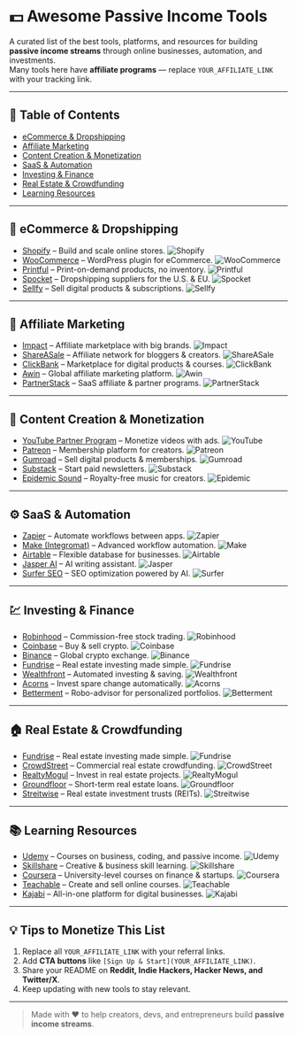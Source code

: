 # 💵 Awesome Passive Income Tools

A curated list of the best tools, platforms, and resources for building **passive income streams** through online businesses, automation, and investments.  
Many tools here have **affiliate programs** — replace `YOUR_AFFILIATE_LINK` with your tracking link.

---

## 📌 Table of Contents
- [eCommerce & Dropshipping](#ecommerce--dropshipping)
- [Affiliate Marketing](#affiliate-marketing)
- [Content Creation & Monetization](#content-creation--monetization)
- [SaaS & Automation](#saas--automation)
- [Investing & Finance](#investing--finance)
- [Real Estate & Crowdfunding](#real-estate--crowdfunding)
- [Learning Resources](#learning-resources)

---

## 🛒 eCommerce & Dropshipping
- [Shopify](YOUR_AFFILIATE_LINK) – Build and scale online stores. ![Shopify](https://img.shields.io/badge/Ecommerce-Shopify-green)  
- [WooCommerce](YOUR_AFFILIATE_LINK) – WordPress plugin for eCommerce. ![WooCommerce](https://img.shields.io/badge/Ecommerce-Woo-blue)  
- [Printful](YOUR_AFFILIATE_LINK) – Print-on-demand products, no inventory. ![Printful](https://img.shields.io/badge/POD-Printful-red)  
- [Spocket](YOUR_AFFILIATE_LINK) – Dropshipping suppliers for the U.S. & EU. ![Spocket](https://img.shields.io/badge/Dropshipping-Spocket-yellow)  
- [Sellfy](YOUR_AFFILIATE_LINK) – Sell digital products & subscriptions. ![Sellfy](https://img.shields.io/badge/Digital-Products-orange)  

---

## 🔗 Affiliate Marketing
- [Impact](YOUR_AFFILIATE_LINK) – Affiliate marketplace with big brands. ![Impact](https://img.shields.io/badge/Affiliate-Marketplace-green)  
- [ShareASale](YOUR_AFFILIATE_LINK) – Affiliate network for bloggers & creators. ![ShareASale](https://img.shields.io/badge/Affiliate-Network-blue)  
- [ClickBank](YOUR_AFFILIATE_LINK) – Marketplace for digital products & courses. ![ClickBank](https://img.shields.io/badge/Digital-ClickBank-red)  
- [Awin](YOUR_AFFILIATE_LINK) – Global affiliate marketing platform. ![Awin](https://img.shields.io/badge/Network-Awin-purple)  
- [PartnerStack](YOUR_AFFILIATE_LINK) – SaaS affiliate & partner programs. ![PartnerStack](https://img.shields.io/badge/SaaS-Affiliate-orange)  

---

## 🎥 Content Creation & Monetization
- [YouTube Partner Program](YOUR_AFFILIATE_LINK) – Monetize videos with ads. ![YouTube](https://img.shields.io/badge/Video-YouTube-red)  
- [Patreon](YOUR_AFFILIATE_LINK) – Membership platform for creators. ![Patreon](https://img.shields.io/badge/Memberships-orange)  
- [Gumroad](YOUR_AFFILIATE_LINK) – Sell digital products & memberships. ![Gumroad](https://img.shields.io/badge/Digital-Gumroad-blue)  
- [Substack](YOUR_AFFILIATE_LINK) – Start paid newsletters. ![Substack](https://img.shields.io/badge/Newsletter-Substack-yellow)  
- [Epidemic Sound](YOUR_AFFILIATE_LINK) – Royalty-free music for creators. ![Epidemic](https://img.shields.io/badge/Music-Epidemic-green)  

---

## ⚙️ SaaS & Automation
- [Zapier](YOUR_AFFILIATE_LINK) – Automate workflows between apps. ![Zapier](https://img.shields.io/badge/Automation-Zapier-yellow)  
- [Make (Integromat)](YOUR_AFFILIATE_LINK) – Advanced workflow automation. ![Make](https://img.shields.io/badge/Automation-Make-blue)  
- [Airtable](YOUR_AFFILIATE_LINK) – Flexible database for businesses. ![Airtable](https://img.shields.io/badge/Database-Airtable-orange)  
- [Jasper AI](YOUR_AFFILIATE_LINK) – AI writing assistant. ![Jasper](https://img.shields.io/badge/AI-Writing-red)  
- [Surfer SEO](YOUR_AFFILIATE_LINK) – SEO optimization powered by AI. ![Surfer](https://img.shields.io/badge/SEO-Surfer-green)  

---

## 💹 Investing & Finance
- [Robinhood](YOUR_AFFILIATE_LINK) – Commission-free stock trading. ![Robinhood](https://img.shields.io/badge/Investing-Robinhood-green)
- [Coinbase](YOUR_AFFILIATE_LINK) – Buy & sell crypto. ![Coinbase](https://img.shields.io/badge/Crypto-Coinbase-blue)
- [Binance](YOUR_AFFILIATE_LINK) – Global crypto exchange. ![Binance](https://img.shields.io/badge/Crypto-Binance-yellow)
- [Fundrise](YOUR_AFFILIATE_LINK) – Real estate investing made simple. ![Fundrise](https://img.shields.io/badge/RealEstate-Fundrise-orange)
- [Wealthfront](YOUR_AFFILIATE_LINK) – Automated investing & saving. ![Wealthfront](https://img.shields.io/badge/Finance-Wealthfront-purple)
- [Acorns](YOUR_AFFILIATE_LINK) – Invest spare change automatically. ![Acorns](https://img.shields.io/badge/MicroInvesting-Acorns-red)
- [Betterment](YOUR_AFFILIATE_LINK) – Robo-advisor for personalized portfolios. ![Betterment](https://img.shields.io/badge/RoboAdvisor-Betterment-blue)

---

## 🏠 Real Estate & Crowdfunding
- [Fundrise](YOUR_AFFILIATE_LINK) – Real estate investing made simple. ![Fundrise](https://img.shields.io/badge/RealEstate-Fundrise-orange)
- [CrowdStreet](YOUR_AFFILIATE_LINK) – Commercial real estate crowdfunding. ![CrowdStreet](https://img.shields.io/badge/Crowdfunding-CrowdStreet-green)
- [RealtyMogul](YOUR_AFFILIATE_LINK) – Invest in real estate projects. ![RealtyMogul](https://img.shields.io/badge/RealEstate-RealtyMogul-blue)
- [Groundfloor](YOUR_AFFILIATE_LINK) – Short-term real estate loans. ![Groundfloor](https://img.shields.io/badge/Loans-Groundfloor-yellow)
- [Streitwise](YOUR_AFFILIATE_LINK) – Real estate investment trusts (REITs). ![Streitwise](https://img.shields.io/badge/REITs-Streitwise-purple)

---

## 📚 Learning Resources
- [Udemy](YOUR_AFFILIATE_LINK) – Courses on business, coding, and passive income. ![Udemy](https://img.shields.io/badge/Learning-Udemy-red)  
- [Skillshare](YOUR_AFFILIATE_LINK) – Creative & business skill learning. ![Skillshare](https://img.shields.io/badge/Learning-Skillshare-green)  
- [Coursera](YOUR_AFFILIATE_LINK) – University-level courses on finance & startups. ![Coursera](https://img.shields.io/badge/Learning-Coursera-blue)  
- [Teachable](YOUR_AFFILIATE_LINK) – Create and sell online courses. ![Teachable](https://img.shields.io/badge/Courses-Teachable-orange)  
- [Kajabi](YOUR_AFFILIATE_LINK) – All-in-one platform for digital businesses. ![Kajabi](https://img.shields.io/badge/DigitalBusiness-Kajabi-purple)  

---

## 💡 Tips to Monetize This List
1. Replace all `YOUR_AFFILIATE_LINK` with your referral links.  
2. Add **CTA buttons** like `[Sign Up & Start](YOUR_AFFILIATE_LINK)`.  
3. Share your README on **Reddit, Indie Hackers, Hacker News, and Twitter/X**.  
4. Keep updating with new tools to stay relevant.  

---

> Made with ❤️ to help creators, devs, and entrepreneurs build **passive income streams**.

